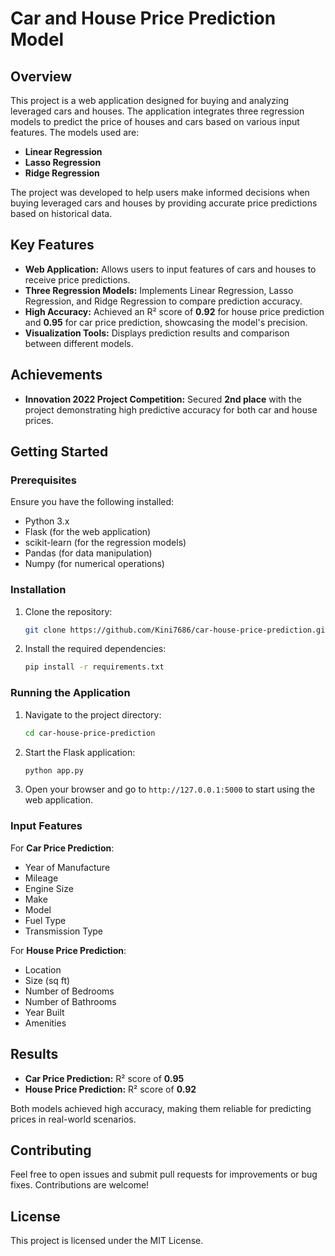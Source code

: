 

# Car and House Price Prediction Model

## Overview
This project is a web application designed for buying and analyzing leveraged cars and houses. The application integrates three regression models to predict the price of houses and cars based on various input features. The models used are:

- **Linear Regression**
- **Lasso Regression**
- **Ridge Regression**

The project was developed to help users make informed decisions when buying leveraged cars and houses by providing accurate price predictions based on historical data.

## Key Features
- **Web Application:** Allows users to input features of cars and houses to receive price predictions.
- **Three Regression Models:** Implements Linear Regression, Lasso Regression, and Ridge Regression to compare prediction accuracy.
- **High Accuracy:** Achieved an R² score of **0.92** for house price prediction and **0.95** for car price prediction, showcasing the model's precision.
- **Visualization Tools:** Displays prediction results and comparison between different models.

## Achievements
- **Innovation 2022 Project Competition:** Secured **2nd place** with the project demonstrating high predictive accuracy for both car and house prices.

## Getting Started

### Prerequisites
Ensure you have the following installed:
- Python 3.x
- Flask (for the web application)
- scikit-learn (for the regression models)
- Pandas (for data manipulation)
- Numpy (for numerical operations)

### Installation
1. Clone the repository:
   ```bash
   git clone https://github.com/Kini7686/car-house-price-prediction.git
   ```
2. Install the required dependencies:
   ```bash
   pip install -r requirements.txt
   ```

### Running the Application
1. Navigate to the project directory:
   ```bash
   cd car-house-price-prediction
   ```
2. Start the Flask application:
   ```bash
   python app.py
   ```
3. Open your browser and go to `http://127.0.0.1:5000` to start using the web application.

### Input Features
For **Car Price Prediction**:
- Year of Manufacture
- Mileage
- Engine Size
- Make
- Model
- Fuel Type
- Transmission Type

For **House Price Prediction**:
- Location
- Size (sq ft)
- Number of Bedrooms
- Number of Bathrooms
- Year Built
- Amenities

## Results
- **Car Price Prediction:** R² score of **0.95**
- **House Price Prediction:** R² score of **0.92**

Both models achieved high accuracy, making them reliable for predicting prices in real-world scenarios.

## Contributing
Feel free to open issues and submit pull requests for improvements or bug fixes. Contributions are welcome!

## License
This project is licensed under the MIT License.


